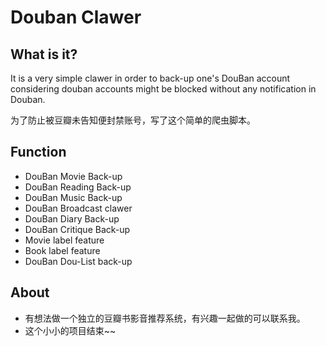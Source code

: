 # Douban Clawer


## What is it?

It is a very simple clawer in order to back-up one's DouBan account considering douban accounts might be blocked without any notification in Douban.

为了防止被豆瓣未告知便封禁账号，写了这个简单的爬虫脚本。


## Function

* DouBan Movie Back-up
* DouBan Reading Back-up
* DouBan Music Back-up
* DouBan Broadcast clawer
* DouBan Diary Back-up
* DouBan Critique Back-up
* Movie label feature
* Book label feature
* DouBan Dou-List back-up



## About

* 有想法做一个独立的豆瓣书影音推荐系统，有兴趣一起做的可以联系我。
* 这个小小的项目结束~~

